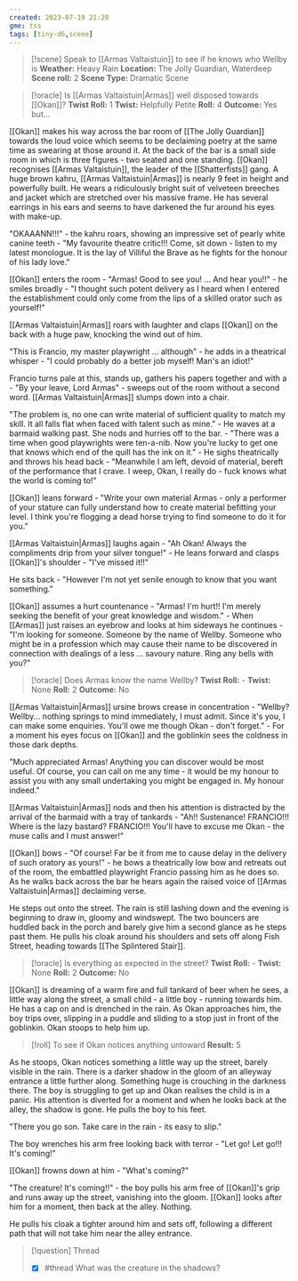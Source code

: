 ```yaml
---
created: 2023-07-19 21:20
gme: tss
tags: [tiny-d6,scene]
---
```

> [!scene] Speak to [[Armas Valtaistuin]] to see if he knows who Wellby is
> **Weather:** Heavy Rain
> **Location:** The Jolly Guardian, Waterdeep
> **Scene roll:** 2
> **Scene Type:** Dramatic Scene

> [!oracle] Is [[Armas Valtaistuin|Armas]] well disposed towards [[Okan]]?
> **Twist Roll:** 1
> **Twist:** Helpfully Petite
> **Roll:** 4
> **Outcome:** Yes but...

[[Okan]] makes his way across the bar room of [[The Jolly Guardian]] towards the loud voice which seems to be declaiming poetry at the same time as swearing at those around it. At the back of the bar is a small side room in which is three figures - two seated and one standing. [[Okan]] recognises [[Armas Valtaistuin]], the leader of the [[Shatterfists]] gang. A huge brown kahru, [[Armas Valtaistuin|Armas]] is nearly 9 feet in height and powerfully built. He wears a ridiculously bright suit of velveteen breeches and jacket which are stretched over his massive frame. He has several earrings in his ears and seems to have darkened the fur around his eyes with make-up.

"OKAAANN!!!" - the kahru roars, showing an impressive set of pearly white canine teeth - "My favourite theatre critic!!! Come, sit down - listen to my latest monologue. It is the lay of Villiful the Brave as he fights for the honour of his lady love."

[[Okan]] enters the room - "Armas! Good to see you! ... And hear you!!" - he smiles broadly - "I thought such potent delivery as I heard when I entered the establishment could only come from the lips of a skilled orator such as yourself!"

[[Armas Valtaistuin|Armas]] roars with laughter and claps [[Okan]] on the back with a huge paw, knocking the wind out of him.

"This is Francio, my master playwright ... although" - he adds in a theatrical whisper - "I could probably do a better job myself! Man's an idiot!"

Francio turns pale at this, stands up, gathers his papers together and with a - "By your leave, Lord Armas" - sweeps out of the room without a second word. [[Armas Valtaistuin|Armas]] slumps down into a chair. 

"The problem is, no one can write material of sufficient quality to match my skill. It all falls flat when faced with talent such as mine." - He waves at a barmaid walking past. She nods and hurries off to the bar. - "There was a time when good playwrights were ten-a-nib. Now you're lucky to get one that knows which end of the quill has the ink on it." - He sighs theatrically and throws his head back - "Meanwhile I am left, devoid of material, bereft of the performance that I crave. I weep, Okan, I really do - fuck knows what the world is coming to!"

[[Okan]] leans forward - "Write your own material Armas - only a performer of your stature can fully understand how to create material befitting your level. I think you're flogging a dead horse trying to find someone to do it for you."

[[Armas Valtaistuin|Armas]] laughs again - "Ah Okan! Always the compliments drip from your silver tongue!" - He leans forward and clasps [[Okan]]'s shoulder - "I've missed it!!"

He sits back - "However I'm not yet senile enough to know that you want something."

[[Okan]] assumes a hurt countenance - "Armas! I'm hurt!! I'm merely seeking the benefit of your great knowledge and wisdom." - When [[Armas]] just raises an eyebrow and looks at him sideways he continues - "I'm looking for someone. Someone by the name of Wellby. Someone who might be in a profession which may cause their name to be discovered in connection with dealings of a less ... savoury nature. Ring any bells with you?"

> [!oracle] Does Armas know the name Wellby?
> **Twist Roll:** -
> **Twist:** None
> **Roll:** 2
> **Outcome:** No

[[Armas Valtaistuin|Armas]] ursine brows crease in concentration - "Wellby? Wellby... nothing springs to mind immediately, I must admit. Since it's you, I can make some enquiries. You'll owe me though Okan - don't forget." - For a moment his eyes focus on [[Okan]] and the goblinkin sees the coldness in those dark depths.

"Much appreciated Armas! Anything you can discover would be most useful. Of course, you can call on me any time - it would be my honour to assist you with any small undertaking you might be engaged in. My honour indeed."

[[Armas Valtaistuin|Armas]] nods and then his attention is distracted by the arrival of the barmaid with a tray of tankards - "Ah!! Sustenance! FRANCIO!!! Where is the lazy bastard? FRANCIO!!! You'll have to excuse me Okan - the muse calls and I must answer!"

[[Okan]] bows - "Of course! Far be it from me to cause delay in the delivery of such oratory as yours!" - he bows a theatrically low bow and retreats out of the room, the embattled playwright Francio passing him as he does so. As he walks back across the bar he hears again the raised voice of [[Armas Valtaistuin|Armas]] declaiming verse.

He steps out onto the street. The rain is still lashing down and the evening is beginning to draw in, gloomy and windswept. The two bouncers are huddled back in the porch and barely give him a second glance as he steps past them. He pulls his cloak around his shoulders and sets off along Fish Street, heading towards [[The Splintered Stair]].

> [!oracle] Is everything as expected in the street?
> **Twist Roll:** -
> **Twist:** None
> **Roll:** 2
> **Outcome:** No

[[Okan]] is dreaming of a warm fire and full tankard of beer when he sees, a little way along the street, a small child - a little boy - running towards him. He has a cap on and is drenched in the rain. As Okan approaches him, the boy trips over, slipping in a puddle and sliding to a stop just in front of the goblinkin. Okan stoops to help him up.

> [!roll] To see if Okan notices anything untoward
> **Result:** 5

As he stoops, Okan notices something a little way up the street, barely visible in the rain. There is a darker shadow in the gloom of an alleyway entrance a little further along. Something huge is crouching in the darkness there. The boy is struggling to get up and Okan realises the child is in a panic. His attention is diverted for a moment and when he looks back at the alley, the shadow is gone. He pulls the boy to his feet.

"There you go son. Take care in the rain - its easy to slip."

The boy wrenches his arm free looking back with terror - "Let go! Let go!!! It's coming!" 

[[Okan]] frowns down at him - "What's coming?"

"The creature! It's coming!!" - the boy pulls his arm free of [[Okan]]'s grip and runs away up the street, vanishing into the gloom. [[Okan]] looks after him for a moment, then back at the alley. Nothing.

He pulls his cloak a tighter around him and sets off, following a different path that will not take him near the alley entrance.

> [!question] Thread
> - [x] #thread What was the creature in the shadows?